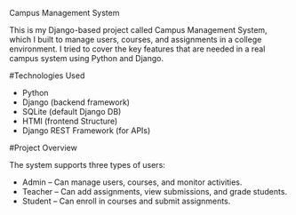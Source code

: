 Campus Management System

This is my Django-based project called Campus Management System, which I built to manage users, courses, and assignments in a college environment. 
I tried to cover the key features that are needed in a real campus system using Python and Django.


#Technologies Used

- Python
- Django (backend framework)
- SQLite (default Django DB)
- HTMl (frontend Structure)
- Django REST Framework (for APIs)



#Project Overview

The system supports three types of users:

- Admin – Can manage users, courses, and monitor activities.
- Teacher – Can add assignments, view submissions, and grade students.
- Student – Can enroll in courses and submit assignments.


